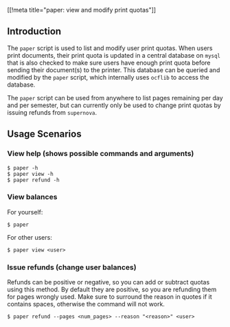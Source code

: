 [[!meta title="paper: view and modify print quotas"]]

## Introduction

The `paper` script is used to list and modify user print quotas. When users
print documents, their print quota is updated in a central database on `mysql`
that is also checked to make sure users have enough print quota before sending
their document(s) to the printer. This database can be queried and modified by
the `paper` script, which internally uses `ocflib` to access the database.

The `paper` script can be used from anywhere to list pages remaining per day and
per semester, but can currently only be used to change print quotas by issuing
refunds from `supernova`.

## Usage Scenarios

### View help (shows possible commands and arguments)

    $ paper -h
    $ paper view -h
    $ paper refund -h


### View balances

For yourself:

    $ paper

For other users:

    $ paper view <user>


### Issue refunds (change user balances)

Refunds can be positive or negative, so you can add or subtract quotas using
this method. By default they are positive, so you are refunding them for pages
wrongly used. Make sure to surround the reason in quotes if it contains spaces,
otherwise the command will not work.

    $ paper refund --pages <num_pages> --reason "<reason>" <user>
